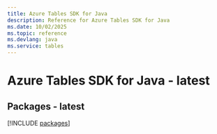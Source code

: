 ```yaml
---
title: Azure Tables SDK for Java
description: Reference for Azure Tables SDK for Java
ms.date: 10/02/2025
ms.topic: reference
ms.devlang: java
ms.service: tables
---
```

# Azure Tables SDK for Java - latest
## Packages - latest
[!INCLUDE [packages](tables-index.md)]